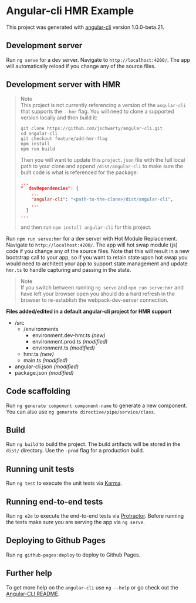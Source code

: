 # Angular-cli HMR Example

This project was generated with [angular-cli](https://github.com/angular/angular-cli) version 1.0.0-beta.21.

## Development server
Run `ng serve` for a dev server. Navigate to `http://localhost:4200/`. The app will automatically reload if you change any of the source files.

## Development server with HMR

> Note  
> This project is not currently referencing a version of the `angular-cli` that supports
> the `--hmr` flag. You will need to clone a supported version locally and then build it:
> ```
> git clone https://github.com/jschwarty/angular-cli.git
> cd angular-cli
> git checkout feature/add-hmr-flag
> npm install
> npm run build
> ```
> Then you will want to update this `project.json` file with the full local path to your clone
> and append `/dist/angular-cli` to make sure the built code is what is referenced for the package:
> ```json
> ...
> "  devDependencies": {
>     ...
>     "angular-cli": "<path-to-the-clone>/dist/angular-cli",
>     ...
>   }
> ...
> ```
> and then run `npm install angular-cli` for this project.

Run `npm run serve:hmr` for a dev server with Hot Module Replacement. Navigate to `http://localhost:4200/`. 
The app will hot swap module (js) code if you change any of the source files.
Note that this will result in a new bootstrap call to your app, so if you want to 
retain state upon hot swap you would need to architect your app to support state
management and update `hmr.ts` to handle capturing and passing in the state.

> Note  
> If you switch between running `ng serve` and `npm run serve:hmr` and have left your browser open
> you should do a hard refresh in the browser to re-establish the webpack-dev-server connection.

**Files added/edited in a default angular-cli project for HMR support**  
- /src
  - /environments
    - environment.dev-hmr.ts *(new)*
    - environment.prod.ts *(modified)*
    - environment.ts *(modified)*
  - hmr.ts *(new)*
  - main.ts *(modified)*
- angular-cli.json *(modified)*
- package.json *(modified)*

## Code scaffolding

Run `ng generate component component-name` to generate a new component. You can also use `ng generate directive/pipe/service/class`.

## Build

Run `ng build` to build the project. The build artifacts will be stored in the `dist/` directory. Use the `-prod` flag for a production build.

## Running unit tests

Run `ng test` to execute the unit tests via [Karma](https://karma-runner.github.io).

## Running end-to-end tests

Run `ng e2e` to execute the end-to-end tests via [Protractor](http://www.protractortest.org/).
Before running the tests make sure you are serving the app via `ng serve`.

## Deploying to Github Pages

Run `ng github-pages:deploy` to deploy to Github Pages.

## Further help

To get more help on the `angular-cli` use `ng --help` or go check out the [Angular-CLI README](https://github.com/angular/angular-cli/blob/master/README.md).
